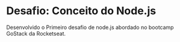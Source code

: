 # Desafio: Conceito do Node.js

Desenvolvido o Primeiro desafio de node.js abordado no bootcamp GoStack da Rocketseat.

